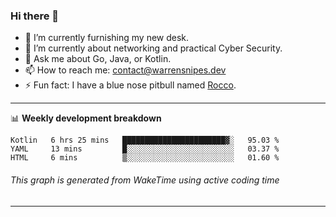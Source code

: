 ### Hi there 👋

- 🔭 I’m currently furnishing my new desk.
- 🌱 I’m currently about networking and practical Cyber Security.
- 💬 Ask me about Go, Java, or Kotlin.
- 📫 How to reach me: contact@warrensnipes.dev
- ⚡ Fun fact: I have a blue nose pitbull named [Rocco](https://i.imgur.com/iLsSCKu.jpg).

-------

📊 **Weekly development breakdown**
<!--START_SECTION:waka-->
```text
Kotlin   6 hrs 25 mins   ███████████████████████▓░   95.03 % 
YAML     13 mins         █░░░░░░░░░░░░░░░░░░░░░░░░   03.37 % 
HTML     6 mins          ▒░░░░░░░░░░░░░░░░░░░░░░░░   01.60 % 
```
<!--END_SECTION:waka-->
###### *This graph is generated from WakeTime using active coding time*
-------
